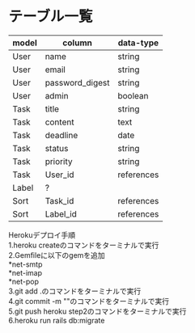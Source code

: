 # テーブル一覧
| model | column | data-type |
| --- | --- | ---|
| User | name | string |
| User | email | string |
| User | password_digest | string |
| User | admin | boolean |
| Task | title | string |
| Task | content | text |
| Task | deadline | date |
| Task | status | string |
| Task | priority | string |
| Task | User_id | references |
| Label | ? |  |
| Sort | Task_id | references |
| Sort | Label_id | references |

Herokuデプロイ手順  
1.heroku createのコマンドをターミナルで実行  
2.Gemfileに以下のgemを追加  
*net-smtp  
*net-imap  
*net-pop  
3.git add .のコマンドをターミナルで実行  
4.git commit -m ""のコマンドをターミナルで実行  
5.git push heroku step2のコマンドをターミナルで実行  
6.heroku run rails db:migrate  